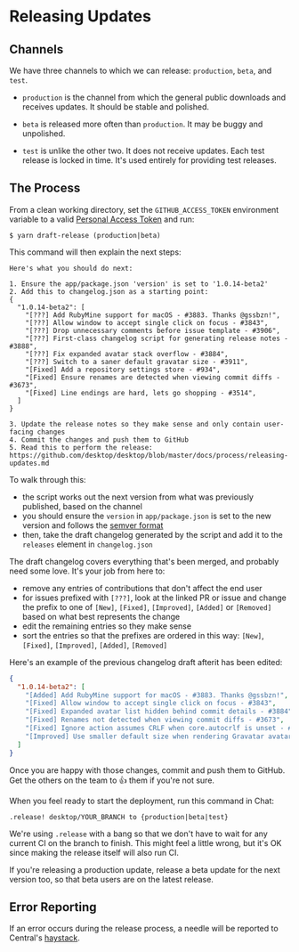 # Releasing Updates

## Channels

We have three channels to which we can release: `production`, `beta`, and `test`.

- `production` is the channel from which the general public downloads and receives updates. It should be stable and polished.

- `beta` is released more often than `production`. It may be buggy and unpolished.

- `test` is unlike the other two. It does not receive updates. Each test release is locked in time. It's used entirely for providing test releases.

## The Process

From a clean working directory, set the `GITHUB_ACCESS_TOKEN` environment variable to a valid [Personal Access Token](https://help.github.com/articles/creating-a-personal-access-token-for-the-command-line/) and run:

```shellsession
$ yarn draft-release (production|beta)
```

This command will then explain the next steps:

```shellsession
Here's what you should do next:

1. Ensure the app/package.json 'version' is set to '1.0.14-beta2'
2. Add this to changelog.json as a starting point:
{
  "1.0.14-beta2": [
    "[???] Add RubyMine support for macOS - #3883. Thanks @gssbzn!",
    "[???] Allow window to accept single click on focus - #3843",
    "[???] Drop unnecessary comments before issue template - #3906",
    "[???] First-class changelog script for generating release notes - #3888",
    "[???] Fix expanded avatar stack overflow - #3884",
    "[???] Switch to a saner default gravatar size - #3911",
    "[Fixed] Add a repository settings store - #934",
    "[Fixed] Ensure renames are detected when viewing commit diffs - #3673",
    "[Fixed] Line endings are hard, lets go shopping - #3514",
  ]
}

3. Update the release notes so they make sense and only contain user-facing changes
4. Commit the changes and push them to GitHub
5. Read this to perform the release: https://github.com/desktop/desktop/blob/master/docs/process/releasing-updates.md
```

To walk through this:

 - the script works out the next version from what was previously published, based on the channel
 - you should ensure the `version` in `app/package.json` is set to the new version and follows the [semver format](https://semver.org/)
 - then, take the draft changelog generated by the script and add it to the `releases` element in `changelog.json`

The draft changelog covers everything that's been merged, and probably need some love. It's your job from here to:

 - remove any entries of contributions that don't affect the end user
 - for issues prefixed with `[???]`, look at the linked PR or issue and change the prefix to one of `[New]`, `[Fixed]`, `[Improved]`, `[Added]` or `[Removed]` based on what best represents the change
 - edit the remaining entries so they make sense
 - sort the entries so that the prefixes are ordered in this way: `[New]`, `[Fixed]`, `[Improved]`, `[Added]`, `[Removed]`

Here's an example of the previous changelog draft afterit has been edited:

```json
{
  "1.0.14-beta2": [
    "[Added] Add RubyMine support for macOS - #3883. Thanks @gssbzn!",
    "[Fixed] Allow window to accept single click on focus - #3843",
    "[Fixed] Expanded avatar list hidden behind commit details - #3884",
    "[Fixed] Renames not detected when viewing commit diffs - #3673",
    "[Fixed] Ignore action assumes CRLF when core.autocrlf is unset - #3514",
    "[Improved] Use smaller default size when rendering Gravatar avatars - #3911",
  ]
}
```

Once you are happy with those changes, commit and push them to GitHub. Get the others on the team to :thumbsup: them if you're not sure.

When you feel ready to start the deployment, run this command in Chat:

```
.release! desktop/YOUR_BRANCH to {production|beta|test}
```

We're using `.release` with a bang so that we don't have to wait for any current CI on the branch to finish. This might feel a little wrong, but it's OK since making the release itself will also run CI.

If you're releasing a production update, release a beta update for the next version too, so that beta users are on the latest release.

## Error Reporting

If an error occurs during the release process, a needle will be reported to Central's [haystack](https://haystack.githubapp.com/central).

